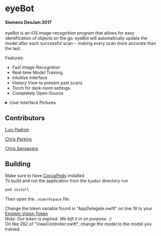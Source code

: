 # eyeBot
#### Siemens DevJam 2017

eyeBot is an iOS image-recognition program that allows for easy identification of objects on the go. eyeBot will automatically update the model after each successful scan-- making every scan more accurate than the last.

Features:

* Fast Image-Recognition
* Real-time Model Training
* Intuitive Interface
* History View to present past scans
* Torch for dark-room settings
* Completely Open-Source

<details>
<summary>User Interface Pictures</summary>

Launch Screen:  
![Launch Screen](http://i.imgur.com/S1U8nGz.jpg)  

User Interface:  
*Note: the text is photoshopped labels for the buttons; they are not in the app itself.*  
![Interface](http://i.imgur.com/5kqGRU7.png) 

Scan Result Interface:   
![Scan Screen](http://i.imgur.com/wMjVNIB.png)

Wrong Scan Result Interface:  
![Wrong Screen](http://i.imgur.com/fSUNo7S.png)
</details>

## Contributors

[Luis Padron](https://github.com/luispadron)

[Chris Perkins](https://github.com/Chris-Perkins)

[Chris Sansavera](https://github.com/sansa00c)


## Building

Make sure to have [CocoaPods](https://cocoapods.org) installed  
To build and run the application from the `EyeBot` directory run

```bash
pod install

```
Then open the `.xcworkspace` file.

Change the token variable found in "AppDelegate.swift" on line 19 to your [Einstein Vision Token](https://api.metamind.io/token)  
*Note: Our token is expired. We left it in on purpose. :)*  
On like 282 of "ViewController.swift", change the model to the model you trained.
